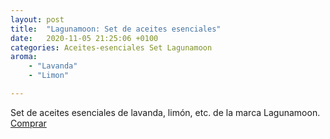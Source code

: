 ```yaml
---
layout: post
title:  "Lagunamoon: Set de aceites esenciales"
date:   2020-11-05 21:25:06 +0100
categories: Aceites-esenciales Set Lagunamoon
aroma:
    - "Lavanda"
    - "Limon"

---
```

Set de aceites esenciales de lavanda, limón, etc. de la marca Lagunamoon.
<br>
<a href="https://amzn.to/2U8IRGM">Comprar</a>